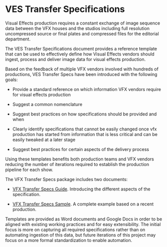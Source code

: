 # VES Transfer Specifications

Visual Effects production requires a constant exchange of image sequence data between the VFX houses and the studios including full resolution uncompressed source or final plates and compressed files for the editorial department.

The VES Transfer Specifications document provides a reference template that can be used to effectively define how Visual Effects vendors should ingest, process and deliver image data for visual effects production.

Based on the feedback of multiple VFX vendors involved with hundreds of productions, VES Transfer Specs have been introduced with the following goals:

* Provide a standard reference on which information VFX vendors require for visual effects production

* Suggest a common nomenclature

* Suggest best practices on how specifications should be provided and when

* Clearly identify specifications that cannot be easily changed once vfx production has started from information that is less critical and can be easily tweaked at a later stage

* Suggest best practices for certain aspects of the delivery process

Using these templates benefits both production teams and VFX vendors reducing the number of iterations required to establish the production pipeline for each show.

The VFX Transfer Specs package includes two documents:

* [VFX Transfer Specs Guide](https://docs.google.com/document/d/1_qOheKfzT5tdd4GVzDbm_U9-U0FVreVisA8vFdFH67I/edit?usp=sharing). Introducing the different aspects of the specification.

* [VFX Transfer Specs Sample](https://docs.google.com/document/d/1usDmbM8z8GkZL10eOkYezHBqzmMDUZgDa55WCO4IKtk/edit?usp=sharing). A complete example based on a recent production.

Templates are provided as Word documents and Google Docs in order to be aligned with existing working practices and for easy extensibility. The initial focus is more on capturing all required specifications rather than on automating ingestion of this data, but future iterations of this project may focus on a more formal standardization to enable automation.

